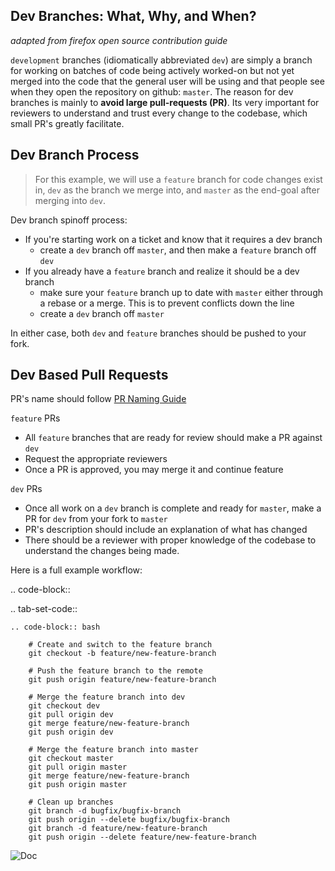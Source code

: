 ## Dev Branches: What, Why, and When?

*adapted from firefox open source contribution guide*

`development` branches (idiomatically abbreviated `dev`) are simply a branch for working on batches of code being actively worked-on but not yet merged into the code that the general user will be using and that people see when they open the repository on github: `master`.
The reason for dev branches is mainly to **avoid large pull-requests (PR)**. Its very important for reviewers to understand and trust every change to the codebase, which small PR's greatly facilitate.

## Dev Branch Process

> For this example, we will use a `feature` branch for code changes exist in, `dev` as the branch we merge into, and `master` as the end-goal after merging into `dev`.

Dev branch spinoff process:
- If you're starting work on a ticket and know that it requires a dev branch
    - create a `dev` branch off `master`, and then make a `feature` branch off `dev`
- If you already have a `feature` branch and realize it should be a dev branch
    - make sure your `feature` branch up to date with `master` either through a rebase or a merge. This is to prevent conflicts down the line
    - create a `dev` branch off `master`

In either case, both `dev` and `feature` branches should be pushed to your fork.

## Dev Based Pull Requests

PR's name should follow [PR Naming Guide](https://millerbrainobservatory.github.io/user_guide/gh_pr_naming.html)

`feature` PRs
- All `feature` branches that are ready for review should make a PR against `dev`
- Request the appropriate reviewers
- Once a PR is approved, you may merge it and continue feature

`dev` PRs
- Once all work on a `dev` branch is complete and ready for `master`, make a PR for `dev` from your fork to `master`
- PR's description should include an explanation of what has changed
- There should be a reviewer with proper knowledge of the codebase to understand the changes being made.

Here is a full example workflow:

.. code-block::

.. tab-set-code::

    .. code-block:: bash

        # Create and switch to the feature branch
        git checkout -b feature/new-feature-branch

        # Push the feature branch to the remote
        git push origin feature/new-feature-branch

        # Merge the feature branch into dev
        git checkout dev
        git pull origin dev
        git merge feature/new-feature-branch
        git push origin dev

        # Merge the feature branch into master
        git checkout master
        git pull origin master
        git merge feature/new-feature-branch
        git push origin master

        # Clean up branches
        git branch -d bugfix/bugfix-branch
        git push origin --delete bugfix/bugfix-branch
        git branch -d feature/new-feature-branch
        git push origin --delete feature/new-feature-branch


![Doc](https://github.com/MillerBrainObservatory/static-assets/blob/master/img/version_control/gh_actions_workflows.png)
